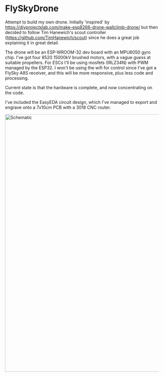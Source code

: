 # FlySkyDrone

Attempt to build my own drone. Initially 'inspired' by https://diyprojectslab.com/make-esp8266-drone-wallclimb-drone/ but then decided to follow Tim Hanewich's scout controller (https://github.com/TimHanewich/scout) since he does a great job explaining it in great detail.

The drone will be an ESP-WROOM-32 dev board with an MPU6050 gyro chip. I've got four 8520 15000kV brushed motors, with a vague guess at suitable propellers. For ESCs I'll be using mosfets (IRLZ34N) with PWM managed by the ESP32. I won't be using the wifi for control since I've got a FlySky A8S receiver, and this will be more responsive, plus less code and processing.

Current state is that the hardware is complete, and now concentrating on the code.

I've included the EasyEDA circuit design, which I've managed to export and engrave onto a 7x10cm PCB with a 3018 CNC router.

<img width="1190" height="845" alt="Schematic" src="https://github.com/user-attachments/assets/f75ccc5d-dcdc-4541-b8a6-25d829f3b18e" />

